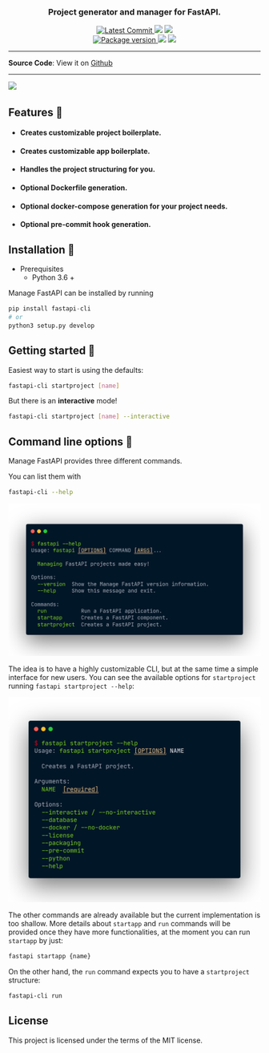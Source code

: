 <h3 align="center">
    <strong>Project generator and manager for FastAPI.</strong>
</h3>
<p align="center">
    <a href="https://github.com/sxhxliang/fastapi-cli" target="_blank">
        <img src="https://img.shields.io/github/last-commit/ycd/manage-fastapi?style=for-the-badge" alt="Latest Commit">
    </a>
        <img src="https://img.shields.io/github/workflow/status/ycd/manage-fastapi/Test?style=for-the-badge">
        <img src="https://img.shields.io/codecov/c/github/ycd/manage-fastapi?style=for-the-badge">
    <br />
    <a href="https://pypi.org/project/manage-fastapi" target="_blank">
        <img src="https://img.shields.io/pypi/v/manage-fastapi?style=for-the-badge" alt="Package version">
    </a>
    <img src="https://img.shields.io/pypi/pyversions/manage-fastapi?style=for-the-badge">
    <img src="https://img.shields.io/github/license/ycd/manage-fastapi?style=for-the-badge">
</p>




---

**Source Code**: View it on [Github](https://github.com/sxhxliang/fastapi-cli)

---

<a href="https://asciinema.org/a/377829" target="_blank"><img src="https://asciinema.org/a/377829.svg" /></a>

##  Features 🚀

* #### Creates customizable **project boilerplate.**
* #### Creates customizable **app boilerplate.**
* #### Handles the project structuring for you.
* #### Optional Dockerfile generation.
* #### Optional docker-compose generation for your project needs.
* #### Optional pre-commit hook generation.


## Installation 📌

* Prerequisites
    * Python 3.6 +

Manage FastAPI can be installed by running 

```python
pip install fastapi-cli
# or
python3 setup.py develop
```


## Getting started 🎈

Easiest way to start is using the defaults:

```bash
fastapi-cli startproject [name]
```

But there is an **interactive** mode!

```bash
fastapi-cli startproject [name] --interactive
```



## Command line options 🧰

Manage FastAPI provides three different commands. 

You can list them with

```bash
fastapi-cli --help
```

<img src="docs/docs_assets/fastapi-help.png" width=600>

The idea is to have a highly customizable CLI, but at the same time a simple interface for new users. You can see the available options for `startproject` running `fastapi startproject --help`:

<img src="docs/docs_assets/startproject-help.png" width=600>

The other commands are already available but the current implementation is too shallow. More details about `startapp` and `run` commands will be provided once they have more functionalities, at the moment you can run `startapp` by just:

```bash
fastapi startapp {name}
```

On the other hand, the `run` command expects you to have a `startproject` structure:

```bash
fastapi-cli run
```

## License

This project is licensed under the terms of the MIT license.

